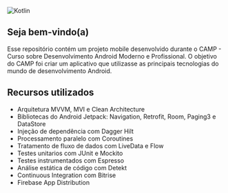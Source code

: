 ![Kotlin](https://img.shields.io/badge/kotlin-%230095D5.svg?style=for-the-badge&logo=kotlin&logoColor=white)

## Seja bem-vindo(a)

Esse repositório contém um projeto mobile desenvolvido durante o CAMP - Curso sobre Desenvolvimento Android Moderno e Profissional. O objetivo do CAMP foi criar um aplicativo que utilizasse as principais tecnologias do mundo de desenvolvimento Android.

## Recursos utilizados

- Arquitetura MVVM, MVI e Clean Architecture
- Bibliotecas do Android Jetpack: Navigation, Retrofit, Room, Paging3 e DataStore
- Injeção de dependência com Dagger Hilt
- Processamento paralelo com Coroutines
- Tratamento de fluxo de dados com LiveData e Flow 
- Testes unitarios com JUnit e Mockito
- Testes instrumentados com Espresso
- Análise estática de código com Detekt
- Continuous Integration com Bitrise 
- Firebase App Distribution
